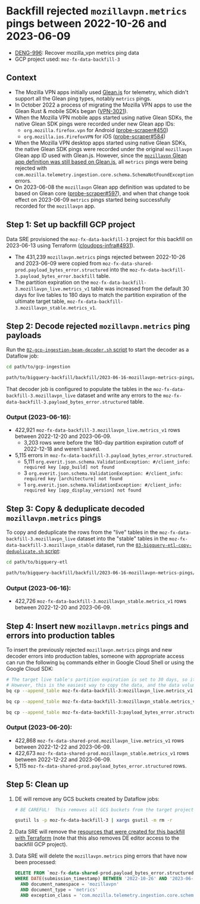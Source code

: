 # Backfill rejected `mozillavpn.metrics` pings between 2022-10-26 and 2023-06-09

  - [DENG-996](https://mozilla-hub.atlassian.net/browse/DENG-996): Recover mozilla_vpn metrics ping data
  - GCP project used:  `moz-fx-data-backfill-3`


## Context

  - The Mozilla VPN apps initially used [Glean.js](https://github.com/mozilla/glean.js/) for telemetry, which didn't support all the Glean ping types, notably `metrics` pings.
  - In October 2022 a process of migrating the Mozilla VPN apps to use the Glean Rust & mobile SDKs began ([VPN-3021](https://mozilla-hub.atlassian.net/browse/VPN-3021)).
  - When the Mozilla VPN mobile apps started using native Glean SDKs, the native Glean SDK pings were recorded under new Glean app IDs:
    - `org.mozilla.firefox.vpn` for Android ([probe-scraper#450](https://github.com/mozilla/probe-scraper/pull/450))
    - `org.mozilla.ios.FirefoxVPN` for iOS ([probe-scraper#584](https://github.com/mozilla/probe-scraper/pull/584))
  - When the Mozilla VPN desktop apps started using native Glean SDKs, the native Glean SDK pings were recorded under the original `mozillavpn` Glean app ID used with Glean.js.  However, since the [`mozillavpn` Glean app definition was still based on Glean.js](https://github.com/mozilla/probe-scraper/blob/860ec248ec05e669c17049ff6599d6d368b15be7/repositories.yaml#L863), all `metrics` pings were being rejected with `com.mozilla.telemetry.ingestion.core.schema.SchemaNotFoundException` errors.
  - On 2023-06-08 the `mozillavpn` Glean app definition was updated to be based on Glean core ([probe-scraper#597](https://github.com/mozilla/probe-scraper/pull/597)), and when that change took effect on 2023-06-09 `metrics` pings started being successfully recorded for the `mozillavpn` app.


## Step 1:  Set up backfill GCP project

Data SRE provisioned the `moz-fx-data-backfill-3` project for this backfill on 2023-06-13 using Terraform ([cloudops-infra#4931](https://github.com/mozilla-services/cloudops-infra/pull/4931)).

  - The 431,239 `mozillavpn.metrics` pings rejected between 2022-10-26 and 2023-06-09 were copied from `moz-fx-data-shared-prod.payload_bytes_error.structured` into the `moz-fx-data-backfill-3.payload_bytes_error.backfill` table.
  - The partition expiration on the `moz-fx-data-backfill-3.mozillavpn_live.metrics_v1` table was increased from the default 30 days for live tables to 180 days to match the partition expiration of the ultimate target table, `moz-fx-data-backfill-3.mozillavpn_stable.metrics_v1`.


## Step 2:  Decode rejected `mozillavpn.metrics` ping payloads

Run the [`02-gcp-ingestion-beam-decoder.sh` script](02-gcp-ingestion-beam-decoder.sh) to start the decoder as a Dataflow job:

```bash
cd path/to/gcp-ingestion

path/to/bigquery-backfill/backfill/2023-06-16-mozillavpn-metrics-pings/02-gcp-ingestion-beam-decoder.sh
```

That decoder job is configured to populate the tables in the `moz-fx-data-backfill-3.mozillavpn_live` dataset and write any errors to the `moz-fx-data-backfill-3.payload_bytes_error.structured` table.

### Output (2023-06-16):
  - 422,921 `moz-fx-data-backfill-3.mozillavpn_live.metrics_v1` rows between 2022-12-20 and 2023-06-09.
    - 3,203 rows were before the 180-day partition expiration cutoff of 2022-12-18 and weren't saved.
  - 5,115 errors in `moz-fx-data-backfill-3.payload_bytes_error.structured`.
    - 5,111 `org.everit.json.schema.ValidationException: #/client_info: required key [app_build] not found`
    - 3 `org.everit.json.schema.ValidationException: #/client_info: required key [architecture] not found`
    - 1 `org.everit.json.schema.ValidationException: #/client_info: required key [app_display_version] not found`


## Step 3:  Copy & deduplicate decoded `mozillavpn.metrics` pings

To copy and deduplicate the rows from the "live" tables in the `moz-fx-data-backfill-3.mozillavpn_live` dataset into the "stable" tables in the `moz-fx-data-backfill-3.mozillavpn_stable` dataset, run the [`03-bigquery-etl-copy-deduplicate.sh` script](03-bigquery-etl-copy-deduplicate.sh):

```bash
cd path/to/bigquery-etl

path/to/bigquery-backfill/backfill/2023-06-16-mozillavpn-metrics-pings/03-bigquery-etl-copy-deduplicate.sh
```

### Output (2023-06-16):
  - 422,726 `moz-fx-data-backfill-3.mozillavpn_stable.metrics_v1` rows between 2022-12-20 and 2023-06-09.


## Step 4:  Insert new `mozillavpn.metrics` pings and errors into production tables

To insert the previously rejected `mozillavpn.metrics` pings and new decoder errors into production tables, someone with appropriate access can run the following `bq` commands either in Google Cloud Shell or using the Google Cloud SDK:

```bash
# The target live table's partition expiration is set to 30 days, so it's expected that most of the copied rows will immediately expire.
# However, this is the easiest way to copy the data, and the data volume is very small so cost is not a factor.
bq cp --append_table moz-fx-data-backfill-3:mozillavpn_live.metrics_v1 moz-fx-data-shared-prod:mozillavpn_live.metrics_v1

bq cp --append_table moz-fx-data-backfill-3:mozillavpn_stable.metrics_v1 moz-fx-data-shared-prod:mozillavpn_stable.metrics_v1

bq cp --append_table moz-fx-data-backfill-3:payload_bytes_error.structured moz-fx-data-shared-prod:payload_bytes_error.structured
```

### Output (2023-06-20):
  - 422,868 `moz-fx-data-shared-prod.mozillavpn_live.metrics_v1` rows between 2022-12-22 and 2023-06-09.
  - 422,673 `moz-fx-data-shared-prod.mozillavpn_stable.metrics_v1` rows between 2022-12-22 and 2023-06-09.
  - 5,115 `moz-fx-data-shared-prod.payload_bytes_error.structured` rows.


## Step 5:  Clean up

1.  DE will remove any GCS buckets created by Dataflow jobs:

    ```bash
    # BE CAREFUL!  This removes all GCS buckets from the target project.  It cannot be undone.

    gsutil ls -p moz-fx-data-backfill-3 | xargs gsutil -m rm -r
    ```

2.  Data SRE will remove the [resources that were created for this backfill with Terraform](https://github.com/mozilla-services/cloudops-infra/pull/4931) (note that this also removes DE editor access to the backfill GCP project).

3.  Data SRE will delete the `mozillavpn.metrics` ping errors that have now been processed:

    ```sql
    DELETE FROM `moz-fx-data-shared-prod.payload_bytes_error.structured`
    WHERE DATE(submission_timestamp) BETWEEN '2022-10-26' AND '2023-06-09'
      AND document_namespace = 'mozillavpn'
      AND document_type = 'metrics'
      AND exception_class = 'com.mozilla.telemetry.ingestion.core.schema.SchemaNotFoundException'
    ```

